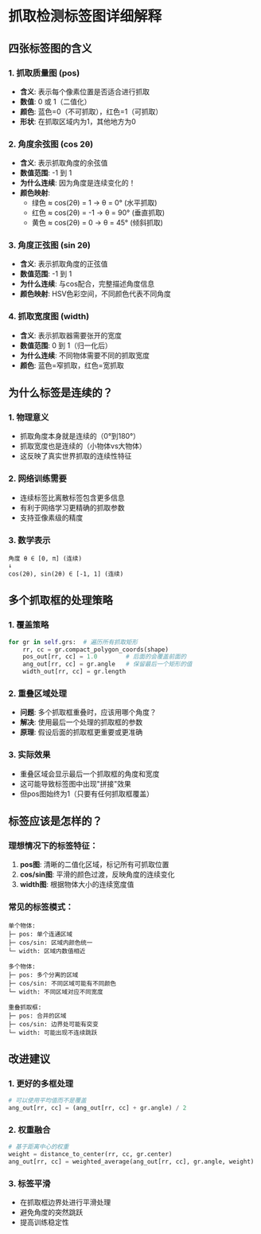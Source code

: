 # 抓取检测标签图详细解释

## 四张标签图的含义

### 1. **抓取质量图 (pos)**
- **含义**: 表示每个像素位置是否适合进行抓取
- **数值**: 0 或 1（二值化）
- **颜色**: 蓝色=0（不可抓取），红色=1（可抓取）
- **形状**: 在抓取区域内为1，其他地方为0

### 2. **角度余弦图 (cos 2θ)**
- **含义**: 表示抓取角度的余弦值
- **数值范围**: -1 到 1
- **为什么连续**: 因为角度是连续变化的！
- **颜色映射**: 
  - 绿色 ≈ cos(2θ) = 1 → θ = 0° (水平抓取)
  - 红色 ≈ cos(2θ) = -1 → θ = 90° (垂直抓取)
  - 黄色 ≈ cos(2θ) = 0 → θ = 45° (倾斜抓取)

### 3. **角度正弦图 (sin 2θ)**
- **含义**: 表示抓取角度的正弦值
- **数值范围**: -1 到 1
- **为什么连续**: 与cos配合，完整描述角度信息
- **颜色映射**: HSV色彩空间，不同颜色代表不同角度

### 4. **抓取宽度图 (width)**
- **含义**: 表示抓取器需要张开的宽度
- **数值范围**: 0 到 1（归一化后）
- **为什么连续**: 不同物体需要不同的抓取宽度
- **颜色**: 蓝色=窄抓取，红色=宽抓取

## 为什么标签是连续的？

### 1. **物理意义**
- 抓取角度本身就是连续的（0°到180°）
- 抓取宽度也是连续的（小物体vs大物体）
- 这反映了真实世界抓取的连续性特征

### 2. **网络训练需要**
- 连续标签比离散标签包含更多信息
- 有利于网络学习更精确的抓取参数
- 支持亚像素级的精度

### 3. **数学表示**
```
角度 θ ∈ [0, π] (连续)
↓
cos(2θ), sin(2θ) ∈ [-1, 1] (连续)
```

## 多个抓取框的处理策略

### 1. **覆盖策略**
```python
for gr in self.grs:  # 遍历所有抓取矩形
    rr, cc = gr.compact_polygon_coords(shape)
    pos_out[rr, cc] = 1.0        # 后面的会覆盖前面的
    ang_out[rr, cc] = gr.angle   # 保留最后一个矩形的值
    width_out[rr, cc] = gr.length
```

### 2. **重叠区域处理**
- **问题**: 多个抓取框重叠时，应该用哪个角度？
- **解决**: 使用最后一个处理的抓取框的参数
- **原理**: 假设后面的抓取框更重要或更准确

### 3. **实际效果**
- 重叠区域会显示最后一个抓取框的角度和宽度
- 这可能导致标签图中出现"拼接"效果
- 但pos图始终为1（只要有任何抓取框覆盖）

## 标签应该是怎样的？

### 理想情况下的标签特征：

1. **pos图**: 清晰的二值化区域，标记所有可抓取位置
2. **cos/sin图**: 平滑的颜色过渡，反映角度的连续变化
3. **width图**: 根据物体大小的连续宽度值

### 常见的标签模式：

```
单个物体: 
├─ pos: 单个连通区域
├─ cos/sin: 区域内颜色统一
└─ width: 区域内数值相近

多个物体:
├─ pos: 多个分离的区域  
├─ cos/sin: 不同区域可能有不同颜色
└─ width: 不同区域对应不同宽度

重叠抓取框:
├─ pos: 合并的区域
├─ cos/sin: 边界处可能有突变
└─ width: 可能出现不连续跳跃
```

## 改进建议

### 1. **更好的多框处理**
```python
# 可以使用平均值而不是覆盖
ang_out[rr, cc] = (ang_out[rr, cc] + gr.angle) / 2
```

### 2. **权重融合**
```python
# 基于距离中心的权重
weight = distance_to_center(rr, cc, gr.center)
ang_out[rr, cc] = weighted_average(ang_out[rr, cc], gr.angle, weight)
```

### 3. **标签平滑**
- 在抓取框边界处进行平滑处理
- 避免角度的突然跳跃
- 提高训练稳定性
